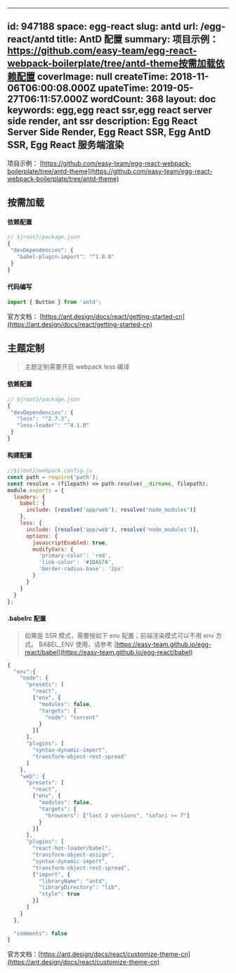 
---
id: 947188
space: egg-react
slug: antd
url: /egg-react/antd
title: AntD 配置
summary: 项目示例： https://github.com/easy-team/egg-react-webpack-boilerplate/tree/antd-theme按需加载依赖配置
coverImage: null
createTime: 2018-11-06T06:00:08.000Z 
upateTime: 2019-05-27T06:11:57.000Z
wordCount: 368
layout: doc
keywords: egg,egg react ssr,egg react server side render, ant ssr
description: Egg React Server Side Render, Egg React SSR, Egg AntD SSR, Egg React 服务端渲染
---
项目示例： [https://github.com/easy-team/egg-react-webpack-boilerplate/tree/antd-theme](https://github.com/easy-team/egg-react-webpack-boilerplate/tree/antd-theme)


## 按需加载


#### 依赖配置

```javascript
// ${root}/package.json
{
 "devDependencies": {
   "babel-plugin-import": "^1.0.0"
 }
}
```


#### 代码编写

```javascript
import { Button } from 'antd';
```

官方文档： [https://ant.design/docs/react/getting-started-cn](https://ant.design/docs/react/getting-started-cn)


## 主题定制

> 主题定制需要开启 webpack less 编译 



#### 依赖配置

```javascript
// ${root}/package.json
{
 "devDependencies": {
   "less": "^2.7.2",
   "less-loader": "^4.1.0"
 }
}
```


#### 构建配置

```javascript
//${root}/webpack.config.js
const path = require('path');
const resolve = (filepath) => path.resolve(__dirname, filepath);
module.exports = {
  loaders: {
    babel: {
      include: [resolve('app/web'), resolve('node_modules')]
    },
    less: {
      include: [resolve('app/web'), resolve('node_modules')],
      options: {
        javascriptEnabled: true,
        modifyVars: {
          'primary-color': 'red',
          'link-color': '#1DA57A',
          'border-radius-base': '2px'
        }
      }
    }
  }
};
```


#### .babelrc 配置

> 如果是 SSR 模式，需要按如下 env 配置；前端渲染模式可以不用 env 方式。 BABEL_ENV 使用，请参考 [https://easy-team.github.io/egg-react/babel](https://easy-team.github.io/egg-react/babel)


```javascript
{
  "env":{
    "node": {
      "presets": [
        "react",
        ["env", {
          "modules": false,
          "targets": {
            "node": "current"
          }
        }]
      ],
      "plugins": [
        "syntax-dynamic-import",
        "transform-object-rest-spread"
      ]
    },
    "web": {
      "presets": [
        "react",
        ["env", {
          "modules": false,
          "targets": {
            "browsers": ["last 2 versions", "safari >= 7"]
          }
        }]
      ],
      "plugins": [
        "react-hot-loader/babel",
        "transform-object-assign",
        "syntax-dynamic-import",
        "transform-object-rest-spread",
        ["import", {
          "libraryName": "antd",
          "libraryDirectory": "lib",
          "style": true
        }]
      ]
    }
  },
  
  "comments": false
}
```

官方文档：[https://ant.design/docs/react/customize-theme-cn](https://ant.design/docs/react/customize-theme-cn)

  